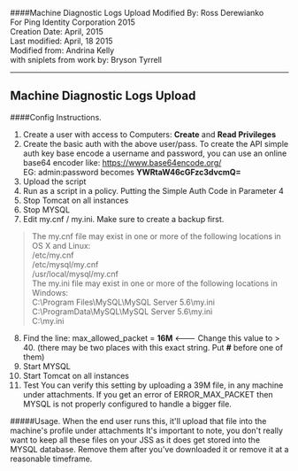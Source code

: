 ####Machine Diagnostic Logs Upload
Modified By: Ross Derewianko   
For Ping Identity Corporation 2015  
Creation Date: April, 2015   
Last modified: April, 18 2015   
Modified from: Andrina Kelly   
with sniplets from work by: Bryson Tyrrell   

--------------------------------------------------------
Machine Diagnostic Logs Upload
--------------------------------------------------------
####Config Instructions.
1. Create a user with access to Computers: **Create** and **Read Privileges**
2. Create the basic auth with the above user/pass.
	To create the API simple auth key base encode a username and password, you 		can use an online base64 encoder like:
	https://www.base64encode.org/  
	EG: admin:password becomes **YWRtaW46cGFzc3dvcmQ=**  
3. Upload the script
4. Run as a script in a policy. Putting the Simple Auth Code in Parameter 4
5. Stop Tomcat on all instances
6. Stop MYSQL 
7. Edit my.cnf / my.ini. Make sure to create a backup first.

>The my.cnf file may exist in one or more of the following locations in OS X and Linux:  
>/etc/my.cnf  
>/etc/mysql/my.cnf  
>/usr/local/mysql/my.cnf     
>The my.ini file may exist in one or more of the following locations in Windows:    
>C:\Program Files\MySQL\MySQL Server 5.6\my.ini   
>C:\ProgramData\MySQL\MySQL Server 5.6\my.ini  
>C:\my.ini

8. Find the line: max_allowed_packet      = **16M** <--- Change this value to > 40. (there may be two places with this exact string. Put **#** before one of them)
9. Start MYSQL
10. Start Tomcat on all instances
11. Test
	You can verify this setting by uploading a 39M file, in any machine under  		attachments. If you get an error of ERROR_MAX_PACKET then MYSQL is not 			properly configured to handle a bigger file. 

#####Usage.
When the end user runs this, it'll upload that file into the machine's profile under attachments It's important to note, you don't really want to keep all these files on your JSS as it does get stored into the MYSQL database. Remove them after you've downloaded it or remove it at a reasonable timeframe.

